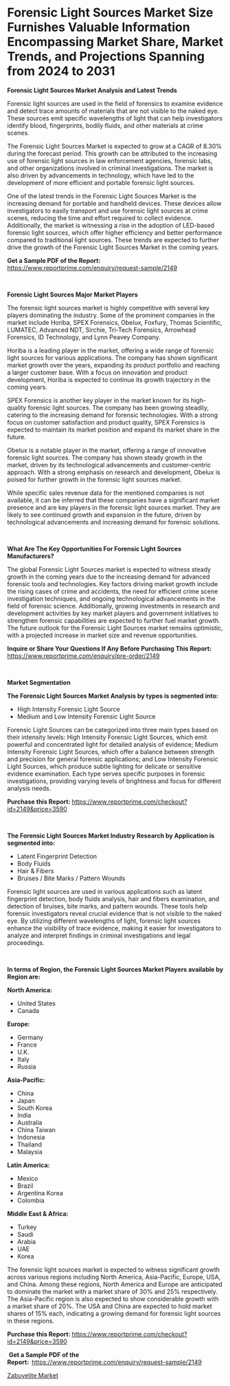 <p><h1>Forensic Light Sources Market Size Furnishes Valuable Information Encompassing Market Share, Market Trends, and Projections Spanning from 2024 to 2031</h1></p><p><strong>Forensic Light Sources Market Analysis and Latest Trends</strong></p>
<p><p>Forensic light sources are used in the field of forensics to examine evidence and detect trace amounts of materials that are not visible to the naked eye. These sources emit specific wavelengths of light that can help investigators identify blood, fingerprints, bodily fluids, and other materials at crime scenes.</p><p>The Forensic Light Sources Market is expected to grow at a CAGR of 8.30% during the forecast period. This growth can be attributed to the increasing use of forensic light sources in law enforcement agencies, forensic labs, and other organizations involved in criminal investigations. The market is also driven by advancements in technology, which have led to the development of more efficient and portable forensic light sources.</p><p>One of the latest trends in the Forensic Light Sources Market is the increasing demand for portable and handheld devices. These devices allow investigators to easily transport and use forensic light sources at crime scenes, reducing the time and effort required to collect evidence. Additionally, the market is witnessing a rise in the adoption of LED-based forensic light sources, which offer higher efficiency and better performance compared to traditional light sources. These trends are expected to further drive the growth of the Forensic Light Sources Market in the coming years.</p></p>
<p><strong>Get a Sample PDF of the Report:&nbsp;</strong> <a href="https://www.reportprime.com/enquiry/request-sample/2149">https://www.reportprime.com/enquiry/request-sample/2149</a></p>
<p>&nbsp;</p>
<p><strong>Forensic Light Sources Major Market Players</strong></p>
<p><p>The forensic light sources market is highly competitive with several key players dominating the industry. Some of the prominent companies in the market include Horiba, SPEX Forensics, Obelux, Foxfury, Thomas Scientific, LUMATEC, Advanced NDT, Sirchie, Tri-Tech Forensics, Arrowhead Forensics, ID Technology, and Lynn Peavey Company. </p><p>Horiba is a leading player in the market, offering a wide range of forensic light sources for various applications. The company has shown significant market growth over the years, expanding its product portfolio and reaching a larger customer base. With a focus on innovation and product development, Horiba is expected to continue its growth trajectory in the coming years.</p><p>SPEX Forensics is another key player in the market known for its high-quality forensic light sources. The company has been growing steadily, catering to the increasing demand for forensic technologies. With a strong focus on customer satisfaction and product quality, SPEX Forensics is expected to maintain its market position and expand its market share in the future.</p><p>Obelux is a notable player in the market, offering a range of innovative forensic light sources. The company has shown steady growth in the market, driven by its technological advancements and customer-centric approach. With a strong emphasis on research and development, Obelux is poised for further growth in the forensic light sources market.</p><p>While specific sales revenue data for the mentioned companies is not available, it can be inferred that these companies have a significant market presence and are key players in the forensic light sources market. They are likely to see continued growth and expansion in the future, driven by technological advancements and increasing demand for forensic solutions.</p></p>
<p>&nbsp;</p>
<p><strong>What Are The Key Opportunities For Forensic Light Sources Manufacturers?</strong></p>
<p><p>The global Forensic Light Sources market is expected to witness steady growth in the coming years due to the increasing demand for advanced forensic tools and technologies. Key factors driving market growth include the rising cases of crime and accidents, the need for efficient crime scene investigation techniques, and ongoing technological advancements in the field of forensic science. Additionally, growing investments in research and development activities by key market players and government initiatives to strengthen forensic capabilities are expected to further fuel market growth. The future outlook for the Forensic Light Sources market remains optimistic, with a projected increase in market size and revenue opportunities.</p></p>
<p><strong>Inquire or Share Your Questions If Any Before Purchasing This Report:</strong> <a href="https://www.reportprime.com/enquiry/pre-order/2149">https://www.reportprime.com/enquiry/pre-order/2149</a></p>
<p>&nbsp;</p>
<p><strong>Market Segmentation</strong></p>
<p><strong>The Forensic Light Sources Market Analysis by types is segmented into:</strong></p>
<p><ul><li>High Intensity Forensic Light Source</li><li>Medium and Low Intensity Forensic Light Source</li></ul></p>
<p><p>Forensic Light Sources can be categorized into three main types based on their intensity levels: High Intensity Forensic Light Sources, which emit powerful and concentrated light for detailed analysis of evidence; Medium Intensity Forensic Light Sources, which offer a balance between strength and precision for general forensic applications; and Low Intensity Forensic Light Sources, which produce subtle lighting for delicate or sensitive evidence examination. Each type serves specific purposes in forensic investigations, providing varying levels of brightness and focus for different analysis needs.</p></p>
<p><strong>Purchase this Report:&nbsp;</strong><a href="https://www.reportprime.com/checkout?id=2149&price=3590">https://www.reportprime.com/checkout?id=2149&price=3590</a></p>
<p>&nbsp;</p>
<p><strong>The Forensic Light Sources Market Industry Research by Application is segmented into:</strong></p>
<p><ul><li>Latent Fingerprint Detection</li><li>Body Fluids</li><li>Hair & Fibers</li><li>Bruises / Bite Marks / Pattern Wounds</li></ul></p>
<p><p>Forensic light sources are used in various applications such as latent fingerprint detection, body fluids analysis, hair and fibers examination, and detection of bruises, bite marks, and pattern wounds. These tools help forensic investigators reveal crucial evidence that is not visible to the naked eye. By utilizing different wavelengths of light, forensic light sources enhance the visibility of trace evidence, making it easier for investigators to analyze and interpret findings in criminal investigations and legal proceedings.</p></p>
<p>&nbsp;</p>
<p><strong>In terms of Region, the Forensic Light Sources Market Players available by Region are:</strong></p>
<p>
    <p> <strong> North America: </strong>
        <ul>
            <li>United States</li>
            <li>Canada</li>
        </ul>
        </p> 
    <p> <strong> Europe: </strong>
        <ul>
            <li>Germany</li>
            <li>France</li>
            <li>U.K.</li>
            <li>Italy</li>
            <li>Russia</li>
        </ul>
        </p> 
    <p> <strong> Asia-Pacific: </strong>
        <ul>
            <li>China</li>
            <li>Japan</li>
            <li>South Korea</li>
            <li>India</li>
            <li>Australia</li>
            <li>China Taiwan</li>
            <li>Indonesia</li>
            <li>Thailand</li>
            <li>Malaysia</li>
        </ul>
        </p> 
    <p> <strong> Latin America: </strong>
        <ul>
            <li>Mexico</li>
            <li>Brazil</li>
            <li>Argentina Korea</li>
            <li>Colombia</li>
        </ul>
        </p> 
    <p> <strong> Middle East & Africa: </strong>
        <ul>
            <li>Turkey</li>
            <li>Saudi</li>
            <li>Arabia</li>
            <li>UAE</li>
            <li>Korea</li>
        </ul>
    </p>
    </p>
<p><p>The forensic light sources market is expected to witness significant growth across various regions including North America, Asia-Pacific, Europe, USA, and China. Among these regions, North America and Europe are anticipated to dominate the market with a market share of 30% and 25% respectively. The Asia-Pacific region is also expected to show considerable growth with a market share of 20%. The USA and China are expected to hold market shares of 15% each, indicating a growing demand for forensic light sources in these regions.</p></p>
<p><strong>Purchase this Report: </strong><a href="https://www.reportprime.com/checkout?id=2149&price=3590">https://www.reportprime.com/checkout?id=2149&price=3590</a></p>
<p>&nbsp;<strong>Get a Sample PDF of the Report:&nbsp;&nbsp;</strong><a href="https://www.reportprime.com/enquiry/request-sample/2149">https://www.reportprime.com/enquiry/request-sample/2149</a></p>
<p><strong></strong></p>
<p><p><a href="https://shimmer-gardenia-37a.notion.site/Zabuyelite-Market-Research-Report-Provides-thorough-Industry-Overview-which-offers-an-In-Depth-Anal-ac8dd760d53b4357953623d1b33d4066">Zabuyelite Market</a></p></p>
